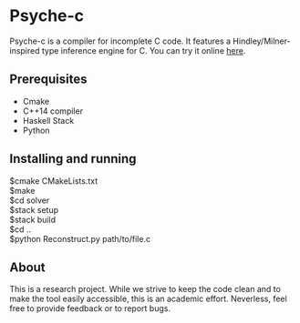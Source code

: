 # Psyche-c

Psyche-c is a compiler for incomplete C code. It features a Hindley/Milner-inspired type inference engine for C. You can try it online [here](http://cuda.dcc.ufmg.br/psyche-c/).

## Prerequisites

* Cmake
* C++14 compiler
* Haskell Stack
* Python

## Installing and running

$cmake CMakeLists.txt  
$make  
$cd solver  
$stack setup  
$stack build  
$cd ..  
$python Reconstruct.py path/to/file.c

## About

This is a research project. While we strive to keep the code clean and to make the tool easily accessible, this is an academic effort. Neverless, feel free to provide feedback or to report bugs.
